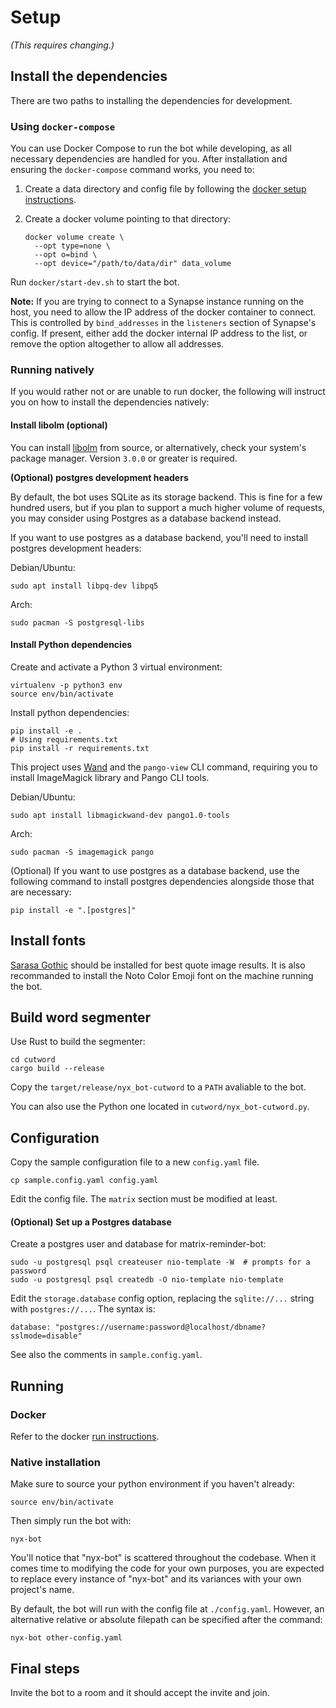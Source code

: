 # Setup

_(This requires changing.)_

## Install the dependencies

There are two paths to installing the dependencies for development.

### Using `docker-compose`

You can use Docker Compose to run the bot while
developing, as all necessary dependencies are handled for you. After
installation and ensuring the `docker-compose` command works, you need to:

1. Create a data directory and config file by following the
   [docker setup instructions](docker#setup).

2. Create a docker volume pointing to that directory:

   ```
   docker volume create \
     --opt type=none \
     --opt o=bind \
     --opt device="/path/to/data/dir" data_volume
   ```

Run `docker/start-dev.sh` to start the bot.

**Note:** If you are trying to connect to a Synapse instance running on the
host, you need to allow the IP address of the docker container to connect. This
is controlled by `bind_addresses` in the `listeners` section of Synapse's
config. If present, either add the docker internal IP address to the list, or
remove the option altogether to allow all addresses.

### Running natively

If you would rather not or are unable to run docker, the following will
instruct you on how to install the dependencies natively:

#### Install libolm (optional)

You can install [libolm](https://gitlab.matrix.org/matrix-org/olm) from source,
or alternatively, check your system's package manager. Version `3.0.0` or
greater is required.

**(Optional) postgres development headers**

By default, the bot uses SQLite as its storage backend. This is fine for a few
hundred users, but if you plan to support a much higher volume of requests, you
may consider using Postgres as a database backend instead.

If you want to use postgres as a database backend, you'll need to install
postgres development headers:

Debian/Ubuntu:

```
sudo apt install libpq-dev libpq5
```

Arch:

```
sudo pacman -S postgresql-libs
```

#### Install Python dependencies

Create and activate a Python 3 virtual environment:

```
virtualenv -p python3 env
source env/bin/activate
```

Install python dependencies:

```
pip install -e .
# Using requirements.txt
pip install -r requirements.txt
```

This project uses [Wand](https://docs.wand-py.org) and the `pango-view` CLI command, requiring you to install ImageMagick library and Pango CLI tools.

Debian/Ubuntu:

```
sudo apt install libmagickwand-dev pango1.0-tools
```

Arch:

```
sudo pacman -S imagemagick pango
```

(Optional) If you want to use postgres as a database backend, use the following
command to install postgres dependencies alongside those that are necessary:

```
pip install -e ".[postgres]"
```

## Install fonts

[Sarasa Gothic](https://github.com/be5invis/Sarasa-Gothic) should be installed for best quote image results. It is also recommanded to install the Noto Color Emoji font on the machine running the bot.

## Build word segmenter

Use Rust to build the segmenter:

```
cd cutword
cargo build --release
```

Copy the `target/release/nyx_bot-cutword` to a `PATH` avaliable to the bot.

You can also use the Python one located in `cutword/nyx_bot-cutword.py`.

## Configuration

Copy the sample configuration file to a new `config.yaml` file.

```
cp sample.config.yaml config.yaml
```

Edit the config file. The `matrix` section must be modified at least.

#### (Optional) Set up a Postgres database

Create a postgres user and database for matrix-reminder-bot:

```
sudo -u postgresql psql createuser nio-template -W  # prompts for a password
sudo -u postgresql psql createdb -O nio-template nio-template
```

Edit the `storage.database` config option, replacing the `sqlite://...` string with `postgres://...`. The syntax is:

```
database: "postgres://username:password@localhost/dbname?sslmode=disable"
```

See also the comments in `sample.config.yaml`.

## Running

### Docker

Refer to the docker [run instructions](docker/README.md#running).

### Native installation

Make sure to source your python environment if you haven't already:

```
source env/bin/activate
```

Then simply run the bot with:

```
nyx-bot
```

You'll notice that "nyx-bot" is scattered throughout the codebase. When
it comes time to modifying the code for your own purposes, you are expected to
replace every instance of "nyx-bot" and its variances with your own
project's name.

By default, the bot will run with the config file at `./config.yaml`. However, an
alternative relative or absolute filepath can be specified after the command:

```
nyx-bot other-config.yaml
```

## Final steps

Invite the bot to a room and it should accept the invite and join.
